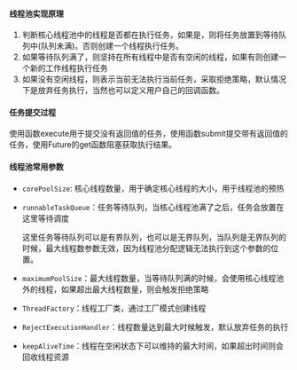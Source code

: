 #### 线程池实现原理

1. 判断核心线程池中的线程是否都在执行任务，如果是，则将任务放置到等待队列中(队列未满)。否则创建一个线程执行任务。
2. 如果等待队列满了，则坚持在所有线程中是否有空闲的线程，如果有则创建一个新的工作线程执行任务
3. 如果没有空闲线程，则表示当前无法执行当前任务，采取拒绝策略，默认情况下是放弃任务执行，当然也可以定义用户自己的回调函数。

#### 任务提交过程

使用函数execute用于提交没有返回值的任务，使用函数submit提交带有返回值的任务，使用Future的get函数阻塞获取执行结果。

#### 线程池常用参数

+ `corePoolSize`: 核心线程数量，用于确定核心线程的大小，用于线程池的预热

+ `runnableTaskQueue`：任务等待队列，当核心线程池满了之后，任务会放置在这里等待调度

  这里任务等待队列可以是有界队列，也可以是无界队列，当队列是无界队列的时候，最大线程数参数无效，因为线程池分配逻辑无法执行到这个参数的位置。

+ `maximumPoolSize`：最大线程数量，当等待队列满的时候，会使用核心线程池外的线程，如果超出最大线程数量，则会触发拒绝策略

+ `ThreadFactory`：线程工厂类，通过工厂模式创建线程

+ `RejectExecutionHandler`：线程数量达到最大时候触发，默认放弃任务的执行

+ `keepAliveTime`：线程在空闲状态下可以维持的最大时间，如果超出时间则会回收线程资源

  